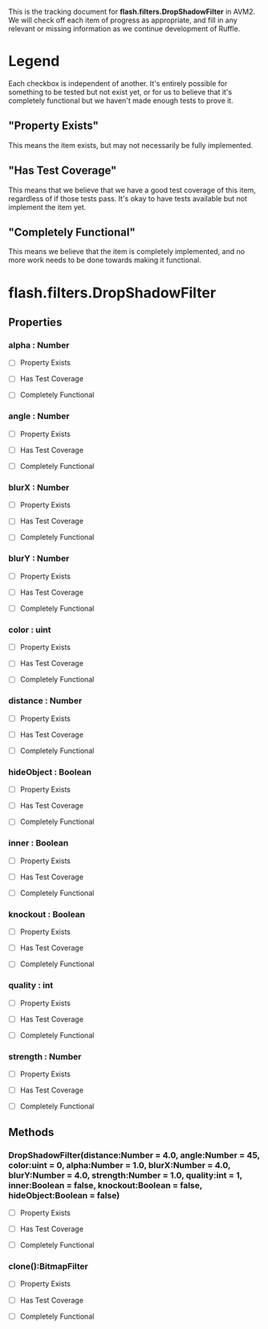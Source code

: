 This is the tracking document for **flash.filters.DropShadowFilter** in AVM2. We will check off each item of progress as appropriate, and fill in any relevant or missing information as we continue development of Ruffle.
# Legend

Each checkbox is independent of another. It's entirely possible for something to be tested but not exist yet, or for us to believe that it's completely functional but we haven't made enough tests to prove it.
## "Property Exists"

This means the item exists, but may not necessarily be fully implemented.
## "Has Test Coverage"

This means that we believe that we have a good test coverage of this item, regardless of if those tests pass. It's okay to have tests available but not implement the item yet.
## "Completely Functional"

This means we believe that the item is completely implemented, and no more work needs to be done towards making it functional.
# flash.filters.DropShadowFilter
## Properties
### alpha : Number

* [ ] Property Exists

* [ ] Has Test Coverage

* [ ] Completely Functional


### angle : Number

* [ ] Property Exists

* [ ] Has Test Coverage

* [ ] Completely Functional


### blurX : Number

* [ ] Property Exists

* [ ] Has Test Coverage

* [ ] Completely Functional


### blurY : Number

* [ ] Property Exists

* [ ] Has Test Coverage

* [ ] Completely Functional


### color : uint

* [ ] Property Exists

* [ ] Has Test Coverage

* [ ] Completely Functional


### distance : Number

* [ ] Property Exists

* [ ] Has Test Coverage

* [ ] Completely Functional


### hideObject : Boolean

* [ ] Property Exists

* [ ] Has Test Coverage

* [ ] Completely Functional


### inner : Boolean

* [ ] Property Exists

* [ ] Has Test Coverage

* [ ] Completely Functional


### knockout : Boolean

* [ ] Property Exists

* [ ] Has Test Coverage

* [ ] Completely Functional


### quality : int

* [ ] Property Exists

* [ ] Has Test Coverage

* [ ] Completely Functional


### strength : Number

* [ ] Property Exists

* [ ] Has Test Coverage

* [ ] Completely Functional


## Methods
### DropShadowFilter(distance:Number = 4.0, angle:Number = 45, color:uint = 0, alpha:Number = 1.0, blurX:Number = 4.0, blurY:Number = 4.0, strength:Number = 1.0, quality:int = 1, inner:Boolean = false, knockout:Boolean = false, hideObject:Boolean = false)

* [ ] Property Exists

* [ ] Has Test Coverage

* [ ] Completely Functional


### clone():BitmapFilter

* [ ] Property Exists

* [ ] Has Test Coverage

* [ ] Completely Functional